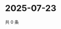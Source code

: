 # 2025-07-23

共 0 条

<!-- BEGIN ZHIHUQUESTIONS -->
<!-- 最后更新时间 Wed Jul 23 2025 15:17:20 GMT+0800 (China Standard Time) -->

<!-- END ZHIHUQUESTIONS -->
